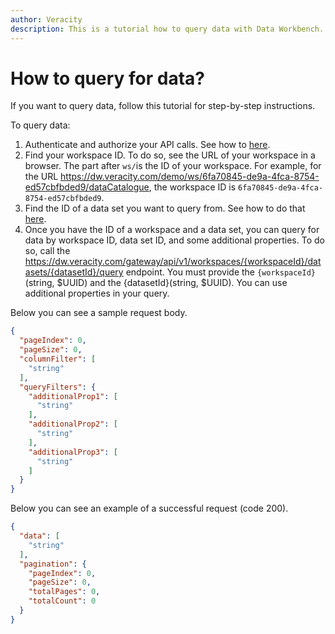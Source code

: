 ```yaml
---
author: Veracity
description: This is a tutorial how to query data with Data Workbench.
---
```

# How to query for data?
If you want to query data, follow this tutorial for step-by-step instructions.

To query data:
1. Authenticate and authorize your API calls. See how to [here](authentication.md).
2. Find your workspace ID. To do so, see the URL of your workspace in a browser. The part after ```ws/```is the ID of your workspace.
For example, for the URL https://dw.veracity.com/demo/ws/6fa70845-de9a-4fca-8754-ed57cbfbded9/dataCatalogue, the workspace ID is ```6fa70845-de9a-4fca-8754-ed57cbfbded9```.
3. Find the ID of a data set you want to query from. See how to do that [here](https://developer.veracity.com/docs/section/dataworkbench/apiendpoints#data-sets-endpoints).
4. Once you have the ID of a workspace and a data set, you can query for data by workspace ID, data set ID, and some additional properties. To do so, call the https://dw.veracity.com/gateway/api/v1/workspaces/{workspaceId}/datasets/{datasetId}/query endpoint.
You must provide the `{workspaceId}` (string, $UUID) and the {datasetId}(string, $UUID). You can use additional properties in your query. 

Below you can see a sample request body.

```json
{
  "pageIndex": 0,
  "pageSize": 0,
  "columnFilter": [
    "string"
  ],
  "queryFilters": {
    "additionalProp1": [
      "string"
    ],
    "additionalProp2": [
      "string"
    ],
    "additionalProp3": [
      "string"
    ]
  }
}
```

Below you can see an example of a successful request (code 200).

```json
{
  "data": [
    "string"
  ],
  "pagination": {
    "pageIndex": 0,
    "pageSize": 0,
    "totalPages": 0,
    "totalCount": 0
  }
}
```